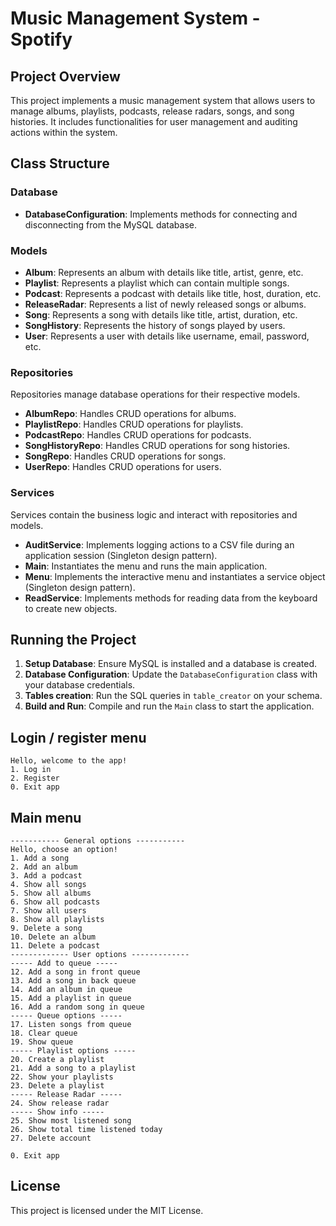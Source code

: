# Music Management System - Spotify

## Project Overview
This project implements a music management system that allows users to manage albums, playlists, podcasts, release radars, songs, and song histories. It includes functionalities for user management and auditing actions within the system.

## Class Structure

### Database
- **DatabaseConfiguration**: Implements methods for connecting and disconnecting from the MySQL database.

### Models
- **Album**: Represents an album with details like title, artist, genre, etc.
- **Playlist**: Represents a playlist which can contain multiple songs.
- **Podcast**: Represents a podcast with details like title, host, duration, etc.
- **ReleaseRadar**: Represents a list of newly released songs or albums.
- **Song**: Represents a song with details like title, artist, duration, etc.
- **SongHistory**: Represents the history of songs played by users.
- **User**: Represents a user with details like username, email, password, etc.

### Repositories
Repositories manage database operations for their respective models.
- **AlbumRepo**: Handles CRUD operations for albums.
- **PlaylistRepo**: Handles CRUD operations for playlists.
- **PodcastRepo**: Handles CRUD operations for podcasts.
- **SongHistoryRepo**: Handles CRUD operations for song histories.
- **SongRepo**: Handles CRUD operations for songs.
- **UserRepo**: Handles CRUD operations for users.

### Services
Services contain the business logic and interact with repositories and models.
- **AuditService**: Implements logging actions to a CSV file during an application session (Singleton design pattern).
- **Main**: Instantiates the menu and runs the main application.
- **Menu**: Implements the interactive menu and instantiates a service object (Singleton design pattern).
- **ReadService**: Implements methods for reading data from the keyboard to create new objects.

## Running the Project

1. **Setup Database**: Ensure MySQL is installed and a database is created.
2. **Database Configuration**: Update the `DatabaseConfiguration` class with your database credentials.
3. **Tables creation**: Run the SQL queries in `table_creator` on your schema.
4. **Build and Run**: Compile and run the `Main` class to start the application.

## Login / register menu

```
Hello, welcome to the app!
1. Log in
2. Register
0. Exit app
```

## Main menu

```
----------- General options -----------
Hello, choose an option!
1. Add a song
2. Add an album
3. Add a podcast
4. Show all songs
5. Show all albums
6. Show all podcasts
7. Show all users
8. Show all playlists
9. Delete a song
10. Delete an album
11. Delete a podcast
------------- User options -------------
----- Add to queue -----
12. Add a song in front queue
13. Add a song in back queue
14. Add an album in queue
15. Add a playlist in queue
16. Add a random song in queue
----- Queue options -----
17. Listen songs from queue
18. Clear queue
19. Show queue
----- Playlist options -----
20. Create a playlist
21. Add a song to a playlist
22. Show your playlists
23. Delete a playlist
----- Release Radar -----
24. Show release radar
----- Show info -----
25. Show most listened song
26. Show total time listened today
27. Delete account

0. Exit app
```

## License
This project is licensed under the MIT License.
